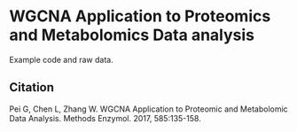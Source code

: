 # WGCNA Application to Proteomics and Metabolomics Data analysis
Example code and raw data.

## Citation
Pei G, Chen L, Zhang W. WGCNA Application to Proteomic and Metabolomic Data Analysis. Methods Enzymol. 2017, 585:135-158. 
